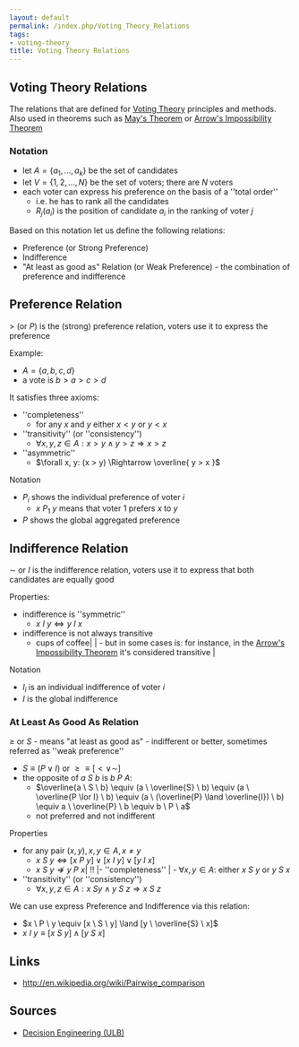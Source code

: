 ```yaml
---
layout: default
permalink: /index.php/Voting_Theory_Relations
tags:
- voting-theory
title: Voting Theory Relations
---
```

## Voting Theory Relations
The relations that are defined for [Voting Theory](Voting_Theory) principles and methods. Also used in theorems such as [May's Theorem](May's_Theorem) or [Arrow's Impossibility Theorem](Arrow's_Impossibility_Theorem)


### Notation
- let $A = \{ a_1, ..., a_k \}$ be the set of candidates
- let $V = \{ 1, 2, ..., N \}$ be the set of voters; there are $N$ voters 
- each voter can express his preference on the basis of a ''total order''
  - i.e. he has to rank all the candidates
  - $R_j(a_i)$ is the position of candidate $a_i$ in the ranking of voter $j$


Based on this notation let us define the following relations:
- Preference (or Strong Preference)
- Indifference 
- "At least as good as" Relation (or Weak Preference) - the combination of preference and indifference


## Preference Relation
$>$ (or $P$) is the (strong) preference relation, voters use it to express the preference

Example: 
- $A = \{a, b, c, d\}$
- a vote is $b > a > c > d$

It satisfies three axioms:
- ''completeness''
  - for any $x$ and $y$ either $x < y$ or $y < x$
- ''transitivity'' (or ''consistency'')
  - $\forall x, y, z \in A: x > y \land y > z \Rightarrow x > z$
- ''asymmetric''
  - $\forall x, y: (x > y) \Rightarrow \overline{ y > x }$


Notation
- $P_i$ shows the individual preference of voter $i$
  - $x \ P_1 \ y$  means that voter 1 prefers $x$ to $y$
- $P$ shows the global aggregated preference 



## Indifference Relation
$\sim$ or $I$ is the indifference relation, voters use it to express that both candidates are equally good

Properties: 
- indifference is ''symmetric''
  - $x \ I \ y \iff y \ I \ x$
- indifference is not always transitive
  - cups of coffee|   |  - but in some cases is: for instance, in the [Arrow's Impossibility Theorem](Arrow's_Impossibility_Theorem) it's considered transitive |

Notation
- $I_i$ is an individual indifference of voter $i$
- $I$ is the global indifference  


### At Least As Good As Relation
$\geqslant$ or $S$ - means "at least as good as" - indifferent or better, sometimes referred as ''weak preference''
- $S \equiv (P \lor I)$ or $\geqslant \equiv [< \lor \sim]$
- the opposite of $a \ S \ b$ is $b \ P \ A$:
  - $\overline{a \ S \ b} \equiv (a \ \overline{S} \ b) \equiv (a \ \overline{P \lor I} \ b) \equiv (a \ (\overline{P} \land \overline{I}) \ b) \equiv a \ \overline{P} \ b \equiv b \ P \ a$
  - not preferred and not indifferent


Properties
- for any pair $(x, y), x,y \in A, x \ne y$ 
  - $x \ S \ y \iff [x \ P \ y] \lor [x \ I \ y]  \lor [y \ I \ x]$
  - $x \ S \ y \not \Rightarrow y \ P \ x$|  !! |- ''completeness'' |  - $\forall x, y \in A:$ either  $x \ S \ y$ or $y \ S \ x$
- ''transitivity''  (or ''consistency'')
  - $\forall x, y, z \in A: x \ S y \land y \ S \ z \Rightarrow x \ S \ z$

We can use express Preference and Indifference via this relation:
- $x \ P \ y \equiv [x \ S \ y] \land [y \ \overline{S} \ x]$
- $x \ I \ y \equiv [x \ S \ y] \land [y \ S \ x]$



## Links
- http://en.wikipedia.org/wiki/Pairwise_comparison

## Sources
- [Decision Engineering (ULB)](Decision_Engineering_(ULB))
